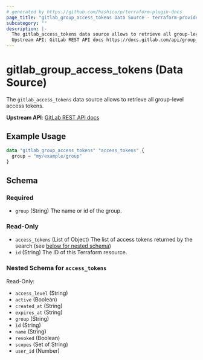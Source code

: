 ```yaml
---
# generated by https://github.com/hashicorp/terraform-plugin-docs
page_title: "gitlab_group_access_tokens Data Source - terraform-provider-gitlab"
subcategory: ""
description: |-
  The gitlab_access_tokens data source allows to retrieve all group-level access tokens.
  Upstream API: GitLab REST API docs https://docs.gitlab.com/api/group_access_tokens/
---
```


# gitlab_group_access_tokens (Data Source)

The `gitlab_access_tokens` data source allows to retrieve all group-level access tokens.

**Upstream API**: [GitLab REST API docs](https://docs.gitlab.com/api/group_access_tokens/)

## Example Usage

```terraform
data "gitlab_group_access_tokens" "access_tokens" {
  group = "my/example/group"
}
```

<!-- schema generated by tfplugindocs -->
## Schema

### Required

- `group` (String) The name or id of the group.

### Read-Only

- `access_tokens` (List of Object) The list of access tokens returned by the search (see [below for nested schema](#nestedatt--access_tokens))
- `id` (String) The ID of this Terraform resource.

<a id="nestedatt--access_tokens"></a>
### Nested Schema for `access_tokens`

Read-Only:

- `access_level` (String)
- `active` (Boolean)
- `created_at` (String)
- `expires_at` (String)
- `group` (String)
- `id` (String)
- `name` (String)
- `revoked` (Boolean)
- `scopes` (Set of String)
- `user_id` (Number)
